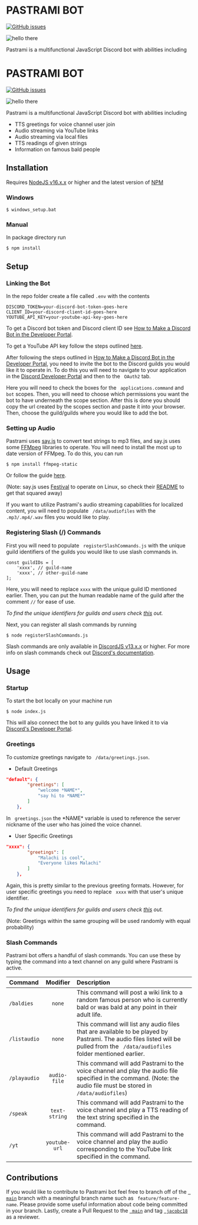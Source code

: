 # PASTRAMI BOT

[![GitHub issues](https://img.shields.io/github/issues/jacobc18/js-discord-bot)](https://github.com/jacobc18/js-discord-bot/issues)

![hello there](https://media.giphy.com/media/3ornk57KwDXf81rjWM/giphy.gif)




Pastrami is a multifunctional JavaScript Discord bot with abilities including

# PASTRAMI BOT

[![GitHub issues](https://img.shields.io/github/issues/jacobc18/js-discord-bot)](https://github.com/jacobc18/js-discord-bot/issues)

![hello there](https://media.giphy.com/media/3ornk57KwDXf81rjWM/giphy.gif)




Pastrami is a multifunctional JavaScript Discord bot with abilities including

- TTS greetings for voice channel user join
- Audio streaming via YouTube links 
- Audio streaming via local files
- TTS readings of given strings
- Information on famous bald people

## Installation

Requires [NodeJS v16.x.x](https://nodejs.org/en/) or higher and the latest version of [NPM](https://docs.npmjs.com/cli/v7/commands/npm-install)

### Windows

```
$ windows_setup.bat
```

### Manual

In package directory run

```
$ npm install
```

## Setup

### Linking the Bot

In the repo folder create a file called ``` .env ``` with the contents

```
DISCORD_TOKEN=your-discord-bot-token-goes-here
CLIENT_ID=your-discord-client-id-goes-here
YOUTUBE_API_KEY=your-youtube-api-key-goes-here
```

To get a Discord bot token and Discord client ID see [How to Make a Discord Bot in the Developer Portal](https://realpython.com/how-to-make-a-discord-bot-python/#how-to-make-a-discord-bot-in-the-developer-portal).

To get a YouTube API key follow the steps outlined [here](https://developers.google.com/youtube/v3/getting-started).

After following the steps outlined in [How to Make a Discord Bot in the Developer Portal](https://realpython.com/how-to-make-a-discord-bot-python/#how-to-make-a-discord-bot-in-the-developer-portal), you need to invite the bot to the Discord guilds you would like it to operate in. To do this you will need to navigate to your application in the [Discord Developer Portal](https://discord.com/developers/applications) and then to the ``` OAuth2``` tab. 

Here you will need to check the boxes for the ``` applications.command``` and ``` bot``` scopes. Then, you will need to choose which permissions you want the bot to have underneath the scope section. After this is done you should copy the url created by the scopes section and paste it into your browser. Then, choose the guild/guilds where you would like to add the bot.  

### Setting up Audio 

Pastrami uses [say.js](https://github.com/Marak/say.js) to convert text strings to mp3 files, and say.js uses some [FFMpeg](https://www.ffmpeg.org/) libraries to operate. You will need to install the most up to date version of FFMpeg. To do this, you can run

```
$ npm install ffmpeg-static
```

Or follow the guide [here](https://www.wikihow.com/Install-FFmpeg-on-Windows). 

(Note: say.js uses [Festival](https://www.cstr.ed.ac.uk/projects/festival/) to operate on Linux, so check their [README](https://github.com/Marak/say.js/blob/master/README.md) to get that squared away)

If you want to utilize Pastrami's audio streaming capabilities for localized content, you will need to populate ``` /data/audiofiles``` with the ```.mp3/.mp4/.wav``` files you would like to play.

### Registering Slash (/) Commands

First you will need to populate ``` registerSlashCommands.js``` with the unique guild identifiers of the guilds you would like to use slash commands in.

```
const guildIDs = [
    'xxxx', // guild-name
    'xxxx', // other-guild-name
];
```

Here, you will need to replace ```xxxx```  with the unique guild ID mentioned earlier. Then, you can put the human readable name of the guild after the comment ```//```  for ease of use.

*To find the unique identifiers for guilds and users check [this](https://support.discord.com/hc/en-us/articles/206346498-Where-can-I-find-my-User-Server-Message-ID-) out.*

Next, you can register all slash commands by running 

```
$ node registerSlashCommands.js
```

Slash commands are only available in [DiscordJS v13.x.x](https://discordjs.guide/additional-info/changes-in-v13.html#before-you-start) or higher. For more info on slash commands check out [Discord's documentation](https://discordjs.guide/interactions/registering-slash-commands.html#guild-commands).

## Usage

### Startup 

To start the bot locally on your machine run

```
$ node index.js
```

This will also connect the bot to any guilds you have linked it to via [Discord's Developer Portal](http://discordapp.com/developers/applications).

### Greetings

To customize greetings navigate to ``` /data/greetings.json```. 

- Default Greetings

```json
"default": {
        "greetings": [
            "welcome *NAME*",
            "say hi to *NAME*"
        ]
    },
```

In ``` greetings.json```  the \*NAME\* variable is used to reference the server nickname of the user who has joined the voice channel. 

<!--

- Guild Default Greetings 

```json
"xxxx": {
        "greetings": [
            "It's *NAME*!",
            "*NAME* has arrived"
        ]
    },
```

This is pretty much the same as the default greetings, but it requires the unique guild identifier ( ``` xxxx``` ) to function. 

-->

- User Specific Greetings

```json
"xxxx": {
        "greetings": [
            "Malachi is cool",
            "Everyone likes Malachi"
        ]
    },
```

Again, this is pretty similar to the previous greeting formats. However, for user specific greetings you need to replace ``` xxxx``` with that user's unique identifier. 

*To find the unique identifiers for guilds and users check [this](https://support.discord.com/hc/en-us/articles/206346498-Where-can-I-find-my-User-Server-Message-ID-) out.*

(Note: Greetings within the same grouping will be used randomly with equal probability)

### Slash Commands

Pastrami bot offers a handful of slash commands. You can use these by typing the command into a text channel on any guild where Pastrami is active.

|Command|Modifier | Description |
|:---| :---: | :--- |
| ```/baldies``` |```none``` |This command will post a wiki link to a random famous person who is currently bald or was bald at any point in their adult life. |
| ```/listaudio``` |```none``` | This command will list any audio files that are available to be played by Pastrami. The audio files listed will be pulled from the ``` /data/audiofiles``` folder mentioned earlier.|
| ```/playaudio``` | ```audio-file``` | This command will add Pastrami to the voice channel and play the audio file specified in the command. (Note: the audio file must be stored in ``` /data/audiofiles```) |
| ```/speak``` |```text-string``` | This command will add Pastrami to the voice channel and play a TTS reading of the text string specified in the command.|
| ```/yt ``` |```youtube-url```| This command will add Pastrami to the voice channel and play the audio corresponding to the YouTube link specified in the command.|

## Contributions 

If you would like to contribute to Pastrami bot feel free to branch off of the [``` main```](https://github.com/jacobc18/js-discord-bot) branch with a meaningful branch name such as ``` feature/feature-name```. Please provide some useful information about code being committed in your branch. Lastly, create a Pull Request to the [``` main```](https://github.com/jacobc18/js-discord-bot) and tag [``` jacobc18```](https://github.com/jacobc18) as a reviewer.
